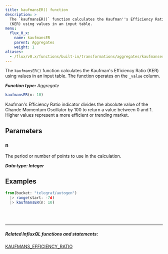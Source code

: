 ```yaml
---
title: kaufmansER() function
description: >
  The `kaufmansER()` function calculates the Kaufman''s Efficiency Ratio
  (KER) using values in an input table.
menu:
  flux_0_x:
    name: kaufmansER
    parent: Aggregates
    weight: 1
aliases:
  - /flux/v0.x/functions/built-in/transformations/aggregates/kaufmanser/
---
```


The `kaufmansER()` function calculates the Kaufman's Efficiency Ratio (KER) using
values in an input table.
The function operates on the `_value` column.

_**Function type:** Aggregate_

```js
kaufmansER(n: 10)
```

Kaufman's Efficiency Ratio indicator divides the absolute value of the
Chande Momentum Oscillator by 100 to return a value between 0 and 1.
Higher values represent a more efficient or trending market.

## Parameters

### n
The period or number of points to use in the calculation.

_**Data type: Integer**_

## Examples
```js
from(bucket: "telegraf/autogen")
  |> range(start: -7d)
  |> kaufmansER(n: 10)
```

<hr style="margin-top:4rem"/>

##### Related InfluxQL functions and statements:
[KAUFMANS_EFFICIENCY_RATIO](/influxdb/latest/query_language/functions/#kaufmans-efficiency-ratio)
